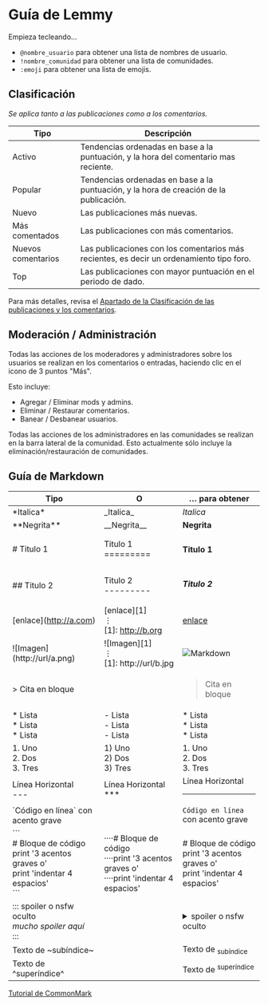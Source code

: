 # Guía de Lemmy

Empieza tecleando...

- `@nombre_usuario` para obtener una lista de nombres de usuario.
- `!nombre_comunidad` para obtener una lista de comunidades.
- `:emoji` para obtener una lista de emojis.

## Clasificación

*Se aplica tanto a las publicaciones como a los comentarios.*

<!--- Flag
wrong: la mayoria de los comentarios > Más comentados
missing: New Comments > Nuevos Comentarios
-->

Tipo | Descripción
--- | ---
Activo | Tendencias ordenadas en base a la puntuación, y la hora del comentario mas reciente.
Popular | Tendencias ordenadas en base a la puntuación, y la hora de creación de la publicación.
Nuevo | Las publicaciones más nuevas.
Más comentados | Las publicaciones con más comentarios.
Nuevos comentarios | Las publicaciones con los comentarios más recientes, es decir un ordenamiento tipo foro.
Top | Las publicaciones con mayor puntuación en el periodo de dado.

Para más detalles, revisa el [Apartado de la Clasificación de las publicaciones y  los comentarios](ranking.md).

## Moderación / Administración

Todas las acciones de los moderadores y administradores sobre los usuarios se realizan en los comentarios o entradas, haciendo clic en el icono de 3 puntos "Más".

Esto incluye:

- Agregar / Eliminar mods y admins.
- Eliminar / Restaurar comentarios.
- Banear / Desbanear usuarios.

Todas las acciones de los administradores en las comunidades se realizan en la barra lateral de la comunidad. Esto actualmente sólo incluye la eliminación/restauración de comunidades.

## Guía de Markdown

Tipo | O | … para obtener 
--- | --- | ---
\*Italica\* | \_Italica\_  | _Italica_ 
\*\*Negrita\*\* | \_\_Negrita\_\_ | **Negrita** 
\# Titulo 1 | Titulo 1 <br> ========= | <h4>Titulo 1</h4>
\## Titulo 2 | Titulo 2 <br>--------- | <h5>Titulo 2</h5>
\[enlace\](http://a.com) | \[enlace\]\[1\]<br>⋮ <br>\[1\]: http://b.org | [enlace](https://commonmark.org/) 
!\[Imagen\](http://url/a.png) | !\[Imagen\]\[1\]<br>⋮ <br>\[1\]: http://url/b.jpg | ![Markdown](https://commonmark.org/help/images/favicon.png) 
\> Cita en bloque | | <blockquote>Cita en bloque</blockquote>
\* Lista <br>\* Lista <br>\* Lista | \- Lista <br>\- Lista <br>\- Lista <br> | *   Lista <br>*   Lista <br>*   Lista <br>
1\. Uno <br>2\. Dos <br>3\. Tres | 1) Uno<br>2) Dos<br>3) Tres | 1.  Uno<br>2.  Dos<br>3.  Tres
Línea Horizontal <br>\--- | Línea Horizontal<br>\*\*\* | Línea Horizontal  <br><hr>
\`Código en línea\` con acento grave | |`Código en línea` con acento grave 
\`\`\`<br>\# Bloque de código <br>print '3 acentos graves o'<br>print 'indentar 4 espacios' <br>\`\`\` | ····\# Bloque de código<br>····print '3 acentos graves o'<br>····print 'indentar 4 espacios' | \# Bloque de código <br>print '3 acentos graves o'<br>print 'indentar 4 espacios'
::: spoiler o nsfw oculto <br>*mucho spoiler aquí*<br>::: | | <details><summary> spoiler o nsfw oculto </summary><p><em>mucho spoiler aquí</em></p></details>
Texto de ~subíndice~ | | Texto de <sub>subíndice</sub>
Texto de ^superíndice^ | | Texto de <sup>superíndice</sup>

[Tutorial de CommonMark](https://commonmark.org/help/tutorial/)

